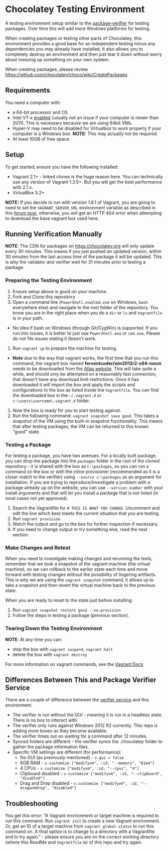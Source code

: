 # Chocolatey Testing Environment

A testing environment setup similar to the [package-verifier](https://github.com/chocolatey/package-verifier/wiki) for testing packages. Over time this will add more Windows platforms for testing.

When creating packages or testing other parts of Chocolatey, this environment provides a good base for an independent testing minus any dependencies you may already have installed. It also allows you to completely destroy an environment and then just tear it down without worry about messing up something on your own system.

When creating packages, please review https://github.com/chocolatey/choco/wiki/CreatePackages

## Requirements

You need a computer with:

* a 64-bit processor and OS
* Intel VT-x [enabled](http://www.howtogeek.com/213795/how-to-enable-intel-vt-x-in-your-computers-bios-or-uefi-firmware/) (usually not an issue if your computer is newer than 2011). This is necessary because we are using 64bit VMs.
* Hyper-V may need to be disabled for Virtualbox to work properly if your computer is a Windows box. **NOTE:** This may actually not be required.
* At least 10GB of free space.

## Setup

To get started, ensure you have the following installed:
 * Vagrant 2.1+ - linked clones is the huge reason here. You can technically use any version of Vagrant 1.3.5+. But you will get the best performance with 2.1.x.
 * VirtualBox 5.2+

**NOTE:** If you decide to run with version 1.8.1 of Vagrant, you are going to need to set the `VAGRANT_SERVER_URL` environment variable as described in this [forum post](https://groups.google.com/forum/#!msg/vagrant-up/H8C68UTkosU/qz4YUmAgBAAJ), otherwise, you will get an HTTP 404 error when attempting to download the base vagrant box used here.

## Running Verification Manually

**NOTE**: The CDN for packages on https://chocolatey.org will only update every 30 minutes. This means if you just pushed an updated version, within 30 minutes from the last access time of the package it will be updated. This is why the validator and verifier wait for 31 minutes prior to testing a package.

### Preparing the Testing Environment

 1. Ensure setup above is good on your machine.
 1. Fork and Clone this repository
 1. Open a command line (`PowerShell.exe`/`cmd.exe` on Windows, `bash` everywhere else) and navigate to the root folder of the repository.  You know you are in the right place when you do a `dir` or `ls` and `Vagrantfile` is in your path.
   * No idea if bash on Windows (through Git/CygWin) is supported. If you run into issues, it is better to just use `PowerShell.exe` or `cmd.exe`. Please do not file issues stating it doesn't work.
 1. Run `vagrant up` to prepare the machine for testing.
   * **Note** due to the way that vagrant works, the first time that you run this command, the vagrant box named __ferventcoder/win2012r2-x64-nocm__ needs to be downloaded from the [Atlas website](https://atlas.hashicorp.com/ferventcoder/boxes/win2012r2-x64-nocm).  This will take quite a while, and should only be attempted on a reasonably fast connection, that doesn't have any download limit restrictions. Once it has downloaded it will import the box and apply the scripts and configurations to the box as listed inside the `Vagrantfile`.  You can find the downloaded box in the `~/.vagrant.d` or `c:\users\username\.vagrant.d` folder.
 1. Now the box is ready for you to start testing against.
 1. Run the following command: `vagrant snapshot save good`.  This takes a snapshot of the VM using the built-in snapshot functionality. This means that after testing packages, the VM can be returned to this known "good" state.

### Testing a Package

For testing a package, you have two avenues. For a locally built package, you can drop the package into the `packages` folder in the root of the cloned repository - it is shared with the box as `C:\packages`, so you can run a command on the box or with the inline provisioner (recommended as it is a closer match to the verifier) using `--source c:\packages` as an argument for installation. If you are trying to reproduce/investigate a problem with a package already up on the website, you can use `--version number` with your install arguments and that will let you install a package that is not listed (in most cases not yet approved).

 1. Search the Vagrantfile for `# THIS IS WHAT YOU CHANGE`.  Uncomment and edit the line which best meets the current situation that you are testing.
 1. Run `vagrant provision`.
 1. Watch the output and go to the box for further inspection if necessary.
 1. If you need to change output or try something else, read the next section.

### Make Changes and Retest

When you need to investigate making changes and rerunning the tests, remember that we took a snapshot of the vagrant machine (the virtual machine), so we can rollback to the earlier state each time and move forward with testing changes without the possibility of lingering artifacts. This is why we are using the `vagrant snapshot` command, it allows us to take a snapshot and then revert the virtual machine back to the previous state.

When you are ready to reset to the state just before installing:

 1. Run `vagrant snapshot restore good --no-provision`
 1. Follow the steps in testing a package (previous section).

### Tearing Down the Testing Environment

**NOTE**: At any time you can:

* stop the box with `vagrant suspend`, `vagrant halt`
* delete the box with `vagrant destroy`

For more information on vagrant commands, see the [Vagrant Docs](http://docs.vagrantup.com/v2/cli/index.html)

## Differences Between This and Package Verifier Service

There are a couple of difference between the [verifier service]() and this environment.

 * The verifier is run without the GUI - meaning it is run in a headless state. There is no box to interact with.
 * The verifier only runs against Windows 2012 R2 currently. This repo is adding more boxes as they become available.
 * The verifier times out on waiting for a command after 12 minutes.
 * Synced folders are different - the verifier syncs the .chocolatey folder to gather the package information files.
 * Specific VM settings are different (for performance):
    * No GUI (as previously mentioned) - `v.gui = false`
    * 6GB RAM - `v.customize ["modifyvm", :id, "--memory", "6144"]`
    * 4 CPUs - `v.customize ["modifyvm", :id, "--cpus", "4"]`
    * Clipboard disabled - `v.customize ["modifyvm", :id, "--clipboard", "disabled"]`
    * Drag and Drop disabled - `v.customize ["modifyvm", :id, "--draganddrop", "disabled"]`

## Troubleshooting

You get this error: "A Vagrant environment or target machine is required to run this command. Run `vagrant init` to create a new Vagrant environment. Or, get an ID of a target machine from `vagrant global-status` to run this command on. A final option is to change to a directory with a Vagrantfile and to try again." - please ensure you are on the correct working directory (where this ReadMe and `Vagrantfile` is) of this repo and try again.
